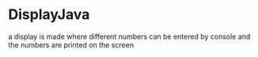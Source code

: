 # DisplayJava
a display is made where different numbers can be entered by console and the numbers are printed on the screen

